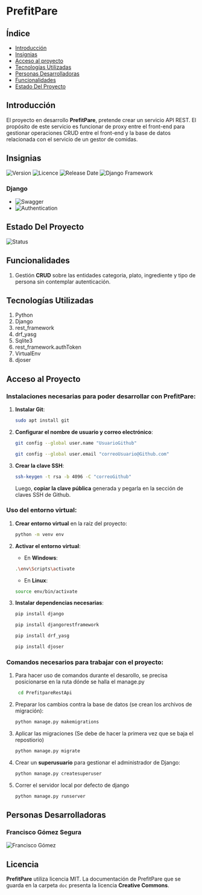 # PrefitPare

## Índice

- [Introducción](#introducción)
- [Insignias](#insignias)
- [Acceso al proyecto](#acceso-al-proyecto)
- [Tecnologías Utilizadas](#tecnologías-utilizadas)
- [Personas Desarrolladoras](#personas-desarrolladoras)
- [Funcionalidades](#funcionalidades)
- [Estado Del Proyecto](#estado-del-proyecto)

## Introducción

El proyecto en desarrollo **PrefitPare**, pretende crear un servicio API REST. El propósito de este servicio es funcionar de proxy entre el front-end para gestionar operaciones CRUD entre el front-end y la base de datos relacionada con el servicio de un gestor de comidas.

## Insignias

![Version](https://img.shields.io/badge/Version-Python%203.8.10-red?style=plastic&labelColor=black)
![Licence](https://img.shields.io/badge/licence-MIT-purple?style=plastic&labelColor=black)
![Release Date](https://img.shields.io/badge/ReleaseDate-16th%20June%202025-orange?style=plastic&labelColor=grey)
![Django Framework](https://img.shields.io/badge/Framework-Django-blue?style=plastic)

### Django
- ![Swagger](https://img.shields.io/badge/Swagger%20-drf_yasg-orange?style=plastic&labelColor=Grey)
- ![Authentication](https://img.shields.io/badge/Authentication-rest_framework.authtoken-green?style=plastic&labelColor=red)

## Estado Del Proyecto

![Status](https://img.shields.io/badge/Status-En%20Desarrolo-yellow)

## Funcionalidades

1. Gestión **CRUD** sobre las entidades categoria, plato, ingrediente y tipo de persona sin contemplar autenticación.

## Tecnologías Utilizadas

1. Python
2. Django
3. rest_framework
4. drf_yasg
5. Sqlite3
6. rest_framework.authToken
7. VirtualEnv
8. djoser

## Acceso al Proyecto

### Instalaciones necesarias para poder desarrollar con PrefitPare:

1. **Instalar Git**:

    ```bash
    sudo apt install git
    ```

2. **Configurar el nombre de usuario y correo electrónico**:

    ```bash
    git config --global user.name "UsuarioGithub"
    ```
    
   ```bash
   git config --global user.email "correoUsuario@Github.com"
   ```

3. **Crear la clave SSH**:

    ```bash
    ssh-keygen -t rsa -b 4096 -C "correoGithub"
    ```

    Luego, **copiar la clave pública** generada y pegarla en la sección de claves SSH de Github.

### Uso del entorno virtual:

1. **Crear entorno virtual** en la raíz del proyecto:

    ```bash
    python -m venv env
    ```

2. **Activar el entorno virtual**:

    - En **Windows**:
    ```bash
    .\env\Scripts\activate
    ```

    - En **Linux**:
    ```bash
    source env/bin/activate
    ```

3. **Instalar dependencias necesarias**:

    ```bash
    pip install django
    ```
     
   ```bash
   pip install djangorestframework
   ```
   ```bash
   pip install drf_yasg
   ```
      ```bash
   pip install djoser
   ```
### Comandos necesarios para trabajar con el proyecto:
 1. Para hacer uso de comandos durante el desarollo, se precisa posicionarse en la ruta dónde se halla el manage.py
    ```bash
     cd PrefitpareRestApi
    ```
 2. Preparar los cambios contra la base de datos (se crean los archivos de migración):
    ```bash
    python manage.py makemigrations
    ```
3. Aplicar las migraciones (Se debe de hacer la primera vez que se baja el repostiorio)
    ```bash
    python manage.py migrate
    ```
4. Crear un **superusuario** para gestionar el administrador de Django:
    ```bash
    python manage.py createsuperuser
    ```
5. Correr el servidor local por defecto de django
    ```bash
    python manage.py runserver
    ```

## Personas Desarrolladoras

### Francisco Gómez Segura
![Francisco Gómez](https://github.com/user-attachments/assets/177d09ae-c773-4833-b830-3cd9fa5db213)

## Licencia

**PrefitPare** utiliza licencia MIT. La documentación de PrefitPare que se guarda en la carpeta `doc` presenta la licencia **Creative Commons**.
